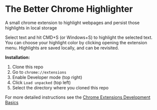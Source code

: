 # The Better Chrome Highlighter
A small chrome extension to highlight webpages and persist those highlights in local storage 

Select text and hit CMD+S (or Windows+S) to highlight the selected text.
You can choose your highlight color by clicking opening the extension menu.
Highlights are saved locally, and can be revisited. 


**Installation:**

1. Clone this repo
2. Go to `chrome://extensions`
3. Enable Developer mode (top right)
4. Click `Load unpacked` (top left)
5. Select the directory where you cloned this repo

For more detailed instructions see the [Chrome Extensions Development Basics](https://developer.chrome.com/docs/extensions/mv3/getstarted/development-basics/)
